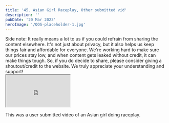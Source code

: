 ```yaml
---
title: '45. Asian Girl Raceplay, Other submitted vid'
description: ''
pubDate: '20 Mar 2023'
heroImage: '/QOS-placeholder-1.jpg'
---
```

<div class="video_paragraph_header"> Side note: It really means a lot to us if you could refrain from sharing the content elsewhere. It's not just about privacy, but it also helps us keep things fair and affordable for everyone. We're working hard to make sure our prices stay low, and when content gets leaked without credit, it can make things tough. So, if you do decide to share, please consider giving a shoutout/credit to the website. We truly appreciate your understanding and support!</div>

<iframe src="https://drive.google.com/file/d/1Msk8XqGO7pQiS0locWQxzrNCP1cvj3m9/preview" width="200" height="100" allow="autoplay" allowfullscreen="allowfullscreen"></iframe>

This was a user submitted video of an Asian girl doing raceplay.
<br>
<br>
<!---<a class="read_more" href="https://drive.google.com/file/d/1Msk8XqGO7pQiS0locWQxzrNCP1cvj3m9/view?usp=sharing">Download</a>--->